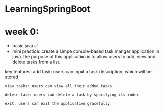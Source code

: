 # LearningSpringBoot

# week 0: 
- basic java ✅
- mini practice: 
create a simpe console-based task manger application in java. the purpose of this application is to allow users to add, view and delete tasks from a list.

key features:
    add task: users can input a task description, which will be stored

    view tasks: users can view all their added tasks
    
    delete task: users can delete a task by specifying its index

    exit: users can exit the application gracefully